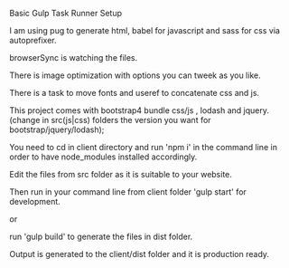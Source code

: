 Basic Gulp Task Runner Setup

I am using pug to generate html, babel for javascript and sass for css via autoprefixer.

browserSync is watching the files.

There is image optimization with options you can tweek as you like.

There is a task to move fonts and useref to concatenate css and js.

This project comes with bootstrap4 bundle css/js , lodash and jquery. (change in src(js|css) folders the version you want for bootstrap/jquery/lodash);


You need to cd in client directory and  run 'npm i' in the command line in order to have node_modules installed accordingly.

Edit the files from src folder as it is suitable to your website.

Then run in your command line from client folder 'gulp start' for development.

or 

run 'gulp build' to generate the files in dist folder.

Output is generated to the client/dist folder and it is production ready.